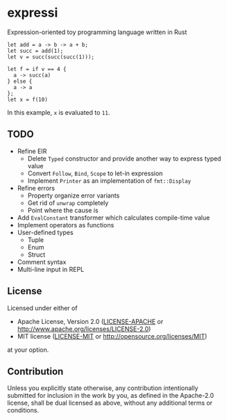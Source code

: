 # expressi

Expression-oriented toy programming language written in Rust

```
let add = a -> b -> a + b;
let succ = add(1);
let v = succ(succ(succ(1)));

let f = if v == 4 {
  a -> succ(a)
} else {
  a -> a
};
let x = f(10)
```

In this example, `x` is evaluated to `11`.

## TODO

- Refine EIR
  - Delete `Typed` constructor and provide another way to express typed value
  - Convert `Follow`, `Bind`, `Scope` to let-in expression
  - Implement `Printer` as an implementation of `fmt::Display`
- Refine errors
  - Property organize error variants
  - Get rid of `unwrap` completely
  - Point where the cause is
- Add `EvalConstant` transformer which calculates compile-time value
- Implement operators as functions
- User-defined types
  - Tuple
  - Enum
  - Struct
- Comment syntax
- Multi-line input in REPL

## License

Licensed under either of

 * Apache License, Version 2.0
   ([LICENSE-APACHE](LICENSE-APACHE) or http://www.apache.org/licenses/LICENSE-2.0)
 * MIT license
   ([LICENSE-MIT](LICENSE-MIT) or http://opensource.org/licenses/MIT)

at your option.

## Contribution

Unless you explicitly state otherwise, any contribution intentionally submitted
for inclusion in the work by you, as defined in the Apache-2.0 license, shall be
dual licensed as above, without any additional terms or conditions.

